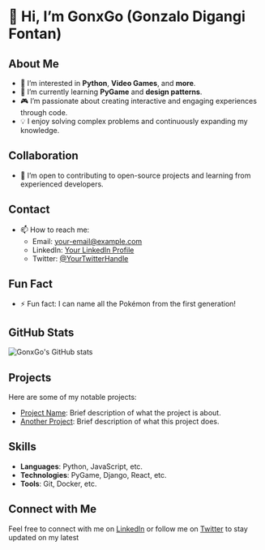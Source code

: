 # 👋 Hi, I’m GonxGo (Gonzalo Digangi Fontan)

## About Me
- 👀 I’m interested in **Python**, **Video Games**, and **more**.
- 🌱 I’m currently learning **PyGame** and **design patterns**.
- 🎮 I’m passionate about creating interactive and engaging experiences through code.
- 💡 I enjoy solving complex problems and continuously expanding my knowledge.

## Collaboration
- 🤝 I’m open to contributing to open-source projects and learning from experienced developers.

## Contact
- 📫 How to reach me:
  - Email: [your-email@example.com](mailto:your-email@example.com)
  - LinkedIn: [Your LinkedIn Profile](https://www.linkedin.com/in/your-profile)
  - Twitter: [@YourTwitterHandle](https://twitter.com/YourTwitterHandle)

## Fun Fact
- ⚡ Fun fact: I can name all the Pokémon from the first generation!

## GitHub Stats
![GonxGo's GitHub stats](https://github-readme-stats.vercel.app/api?username=GonxGo&show_icons=true&theme=radical)

## Projects
Here are some of my notable projects:
- [Project Name](https://github.com/yourusername/projectname): Brief description of what the project is about.
- [Another Project](https://github.com/yourusername/anotherproject): Brief description of what this project does.

## Skills
- **Languages**: Python, JavaScript, etc.
- **Technologies**: PyGame, Django, React, etc.
- **Tools**: Git, Docker, etc.

## Connect with Me
Feel free to connect with me on [LinkedIn](https://www.linkedin.com/in/your-profile) or follow me on [Twitter](https://twitter.com/YourTwitterHandle) to stay updated on my latest
